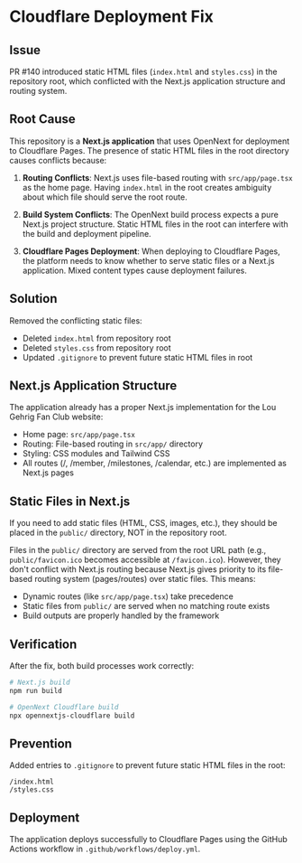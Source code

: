 # Cloudflare Deployment Fix

## Issue
PR #140 introduced static HTML files (`index.html` and `styles.css`) in the repository root, which conflicted with the Next.js application structure and routing system.

## Root Cause
This repository is a **Next.js application** that uses OpenNext for deployment to Cloudflare Pages. The presence of static HTML files in the root directory causes conflicts because:

1. **Routing Conflicts**: Next.js uses file-based routing with `src/app/page.tsx` as the home page. Having `index.html` in the root creates ambiguity about which file should serve the root route.

2. **Build System Conflicts**: The OpenNext build process expects a pure Next.js project structure. Static HTML files in the root can interfere with the build and deployment pipeline.

3. **Cloudflare Pages Deployment**: When deploying to Cloudflare Pages, the platform needs to know whether to serve static files or a Next.js application. Mixed content types cause deployment failures.

## Solution
Removed the conflicting static files:
- Deleted `index.html` from repository root
- Deleted `styles.css` from repository root
- Updated `.gitignore` to prevent future static HTML files in root

## Next.js Application Structure
The application already has a proper Next.js implementation for the Lou Gehrig Fan Club website:
- Home page: `src/app/page.tsx`
- Routing: File-based routing in `src/app/` directory
- Styling: CSS modules and Tailwind CSS
- All routes (/, /member, /milestones, /calendar, etc.) are implemented as Next.js pages

## Static Files in Next.js
If you need to add static files (HTML, CSS, images, etc.), they should be placed in the `public/` directory, NOT in the repository root. 

Files in the `public/` directory are served from the root URL path (e.g., `public/favicon.ico` becomes accessible at `/favicon.ico`). However, they don't conflict with Next.js routing because Next.js gives priority to its file-based routing system (pages/routes) over static files. This means:
- Dynamic routes (like `src/app/page.tsx`) take precedence
- Static files from `public/` are served when no matching route exists
- Build outputs are properly handled by the framework

## Verification
After the fix, both build processes work correctly:
```bash
# Next.js build
npm run build

# OpenNext Cloudflare build
npx opennextjs-cloudflare build
```

## Prevention
Added entries to `.gitignore` to prevent future static HTML files in the root:
```
/index.html
/styles.css
```

## Deployment
The application deploys successfully to Cloudflare Pages using the GitHub Actions workflow in `.github/workflows/deploy.yml`.
